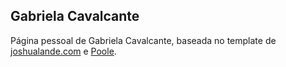 Gabriela Cavalcante
-------------------

Página pessoal de Gabriela Cavalcante, baseada no template de [joshualande.com](http://joshualande.com) e [Poole](http://getpoole.com/).
